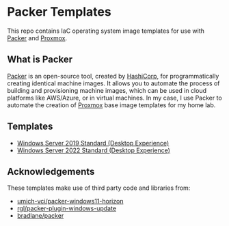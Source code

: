 # Packer Templates

This repo contains IaC operating system image templates for use with [Packer](https://www.packer.io/) and [Proxmox](https://www.proxmox.com).  

## What is Packer

[Packer](https://www.packer.io/) is an open-source tool, created by [HashiCorp](https://www.hashicorp.com), for programmatically creating identical machine images. It allows you to automate the process of building and provisioning machine images, which can be used in cloud platforms like AWS/Azure, or in virtual machines. In my case, I use Packer to automate the creation of [Proxmox](https://www.proxmox.com) base image templates for my home lab.

## Templates
- [Windows Server 2019 Standard (Desktop Experience)](windows/server2019)
- [Windows Server 2022 Standard (Desktop Experience)](windows/server2022)

## Acknowledgements

These templates make use of third party code and libraries from:

- [umich-vci/packer-windows11-horizon](https://github.com/umich-vci/packer-windows11-horizon)
- [rgl/packer-plugin-windows-update](https://github.com/rgl/packer-plugin-windows-update)
- [bradlane/packer](https://github.com/bradlane/packer)
